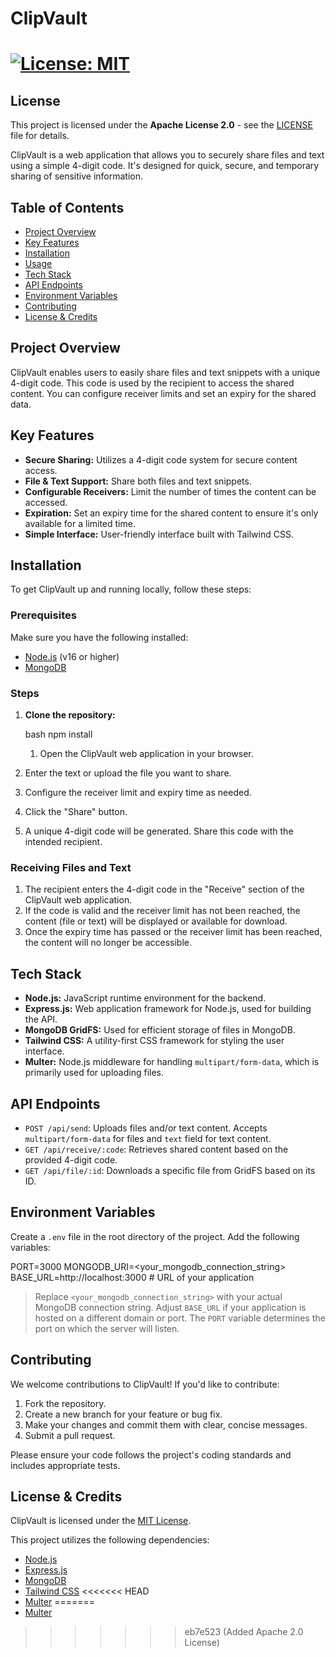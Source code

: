 
# ClipVault

[![License: MIT](https://img.shields.io/badge/License-MIT-yellow.svg)](https://opensource.org/licenses/MIT)
=======
## License
This project is licensed under the **Apache License 2.0** - see the [LICENSE](LICENSE) file for details.

ClipVault is a web application that allows you to securely share files and text using a simple 4-digit code. It's designed for quick, secure, and temporary sharing of sensitive information.

## Table of Contents

- [Project Overview](#project-overview)
- [Key Features](#key-features)
- [Installation](#installation)
- [Usage](#usage)
- [Tech Stack](#tech-stack)
- [API Endpoints](#api-endpoints)
- [Environment Variables](#environment-variables)
- [Contributing](#contributing)
- [License & Credits](#license--credits)

## Project Overview

ClipVault enables users to easily share files and text snippets with a unique 4-digit code. This code is used by the recipient to access the shared content. You can configure receiver limits and set an expiry for the shared data.

## Key Features

- **Secure Sharing:** Utilizes a 4-digit code system for secure content access.
- **File & Text Support:** Share both files and text snippets.
- **Configurable Receivers:** Limit the number of times the content can be accessed.
- **Expiration:** Set an expiry time for the shared content to ensure it's only available for a limited time.
- **Simple Interface:** User-friendly interface built with Tailwind CSS.

## Installation

To get ClipVault up and running locally, follow these steps:

### Prerequisites

Make sure you have the following installed:

- [Node.js](https://nodejs.org/) (v16 or higher)
- [MongoDB](https://www.mongodb.com/)

### Steps

1.  **Clone the repository:**

    bash
    npm install
    1.  Open the ClipVault web application in your browser.
2.  Enter the text or upload the file you want to share.
3.  Configure the receiver limit and expiry time as needed.
4.  Click the "Share" button.
5.  A unique 4-digit code will be generated. Share this code with the intended recipient.

### Receiving Files and Text

1.  The recipient enters the 4-digit code in the "Receive" section of the ClipVault web application.
2.  If the code is valid and the receiver limit has not been reached, the content (file or text) will be displayed or available for download.
3.  Once the expiry time has passed or the receiver limit has been reached, the content will no longer be accessible.

## Tech Stack

- **Node.js:** JavaScript runtime environment for the backend.
- **Express.js:** Web application framework for Node.js, used for building the API.
- **MongoDB GridFS:** Used for efficient storage of files in MongoDB.
- **Tailwind CSS:** A utility-first CSS framework for styling the user interface.
- **Multer:** Node.js middleware for handling `multipart/form-data`, which is primarily used for uploading files.

## API Endpoints

- `POST /api/send`:  Uploads files and/or text content.  Accepts `multipart/form-data` for files and `text` field for text content.
- `GET /api/receive/:code`: Retrieves shared content based on the provided 4-digit code.
- `GET /api/file/:id`:  Downloads a specific file from GridFS based on its ID.

## Environment Variables

Create a `.env` file in the root directory of the project. Add the following variables:


PORT=3000
MONGODB_URI=<your_mongodb_connection_string>
BASE_URL=http://localhost:3000 # URL of your application
> Replace `<your_mongodb_connection_string>` with your actual MongoDB connection string.  Adjust `BASE_URL` if your application is hosted on a different domain or port.  The `PORT` variable determines the port on which the server will listen.

## Contributing

We welcome contributions to ClipVault! If you'd like to contribute:

1.  Fork the repository.
2.  Create a new branch for your feature or bug fix.
3.  Make your changes and commit them with clear, concise messages.
4.  Submit a pull request.

Please ensure your code follows the project's coding standards and includes appropriate tests.

## License & Credits

ClipVault is licensed under the [MIT License](https://opensource.org/licenses/MIT).

This project utilizes the following dependencies:

-   [Node.js](https://nodejs.org/)
-   [Express.js](https://expressjs.com/)
-   [MongoDB](https://www.mongodb.com/)
-   [Tailwind CSS](https://tailwindcss.com/)
<<<<<<< HEAD
-   [Multer](https://github.com/expressjs/multer)
=======
-   [Multer](https://github.com/expressjs/multer)
>>>>>>> eb7e523 (Added Apache 2.0 License)
